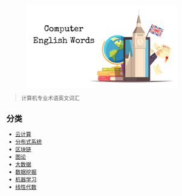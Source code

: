 <div align="center">
    <img src="/assets/computer-english-words.png" width="400">
</div>

> 计算机专业术语英文词汇

## 分类
* [云计算](云计算/云计算.md)
* [分布式系统](分布式系统/分布式系统.md)
* [区块链](区块链/区块链.md)
* [图论](图论/图论.md)
* [大数据](大数据/大数据.md)
* [数据挖掘](数据挖掘.md)
* [机器学习](机器学习.md)
* [线性代数](线性代数.md)
